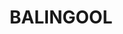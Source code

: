 ---
lastmod: '2025-04-06T06:05:21+00:00'
latitude: -27.070177
layout: suburb
longitude: 152.960273
postcode: '4510'
state: QLD
title: BALINGOOL
url: /qld/balingool/
---